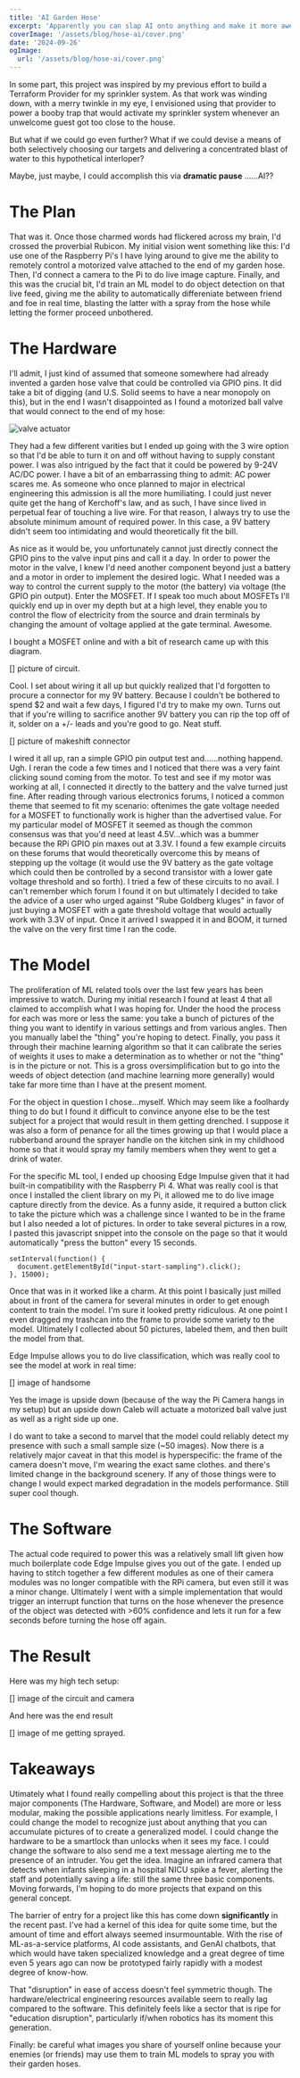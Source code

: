 ```yaml
---
title: 'AI Garden Hose'
excerpt: 'Apparently you can slap AI onto anything and make it more awesome'
coverImage: '/assets/blog/hose-ai/cover.png'
date: '2024-09-26'
ogImage:
  url: '/assets/blog/hose-ai/cover.png'
---
```


In some part, this project was inspired by my previous effort to build a Terraform Provider for my sprinkler system. As that work was winding down, with a merry twinkle in my eye, I envisioned using that provider to power a booby trap that would activate my sprinkler system whenever an unwelcome guest got too close to the house. 

But what if we could go even further? What if we could devise a means of both selectively choosing our targets and delivering a concentrated blast of water to this hypothetical interloper? 

Maybe, just maybe, I could accomplish this via **dramatic pause** ......AI??

# The Plan
That was it. Once those charmed words had flickered across my brain, I'd crossed the proverbial Rubicon. My initial vision went something like this: I'd use one of the Raspberry Pi's I have lying around to give me the ability to remotely control a motorized valve attached to the end of my garden hose. Then, I'd connect a camera to the Pi to do live image capture. Finally, and this was the crucial bit, I'd train an ML model to do object detection on that live feed, giving me the ability to automatically differeniate between friend and foe in real time, blasting the latter with a spray from the hose while letting the former proceed unbothered. 

# The Hardware
I'll admit, I just kind of assumed that someone somewhere had already invented a garden hose valve that could be controlled via GPIO pins. It did take a bit of digging (and U.S. Solid seems to have a near monopoly on this), but in the end I wasn't disappointed as I found a motorized ball valve that would connect to the end of my hose:

![valve actuator](/assets/blog/hose-ai/valve.jpg)

They had a few different varities but I ended up going with the 3 wire option so that I'd be able to turn it on and off without having to supply constant power. I was also intrigued by the fact that it could be powered by 9-24V AC/DC power. I have a bit of an embarrassing thing to admit: AC power scares me. As someone who once planned to major in electrical engineering this admission is all the more humiliating. I could just never quite get the hang of Kerchoff's law, and as such, I have since lived in perpetual fear of touching a live wire. For that reason, I always try to use the absolute minimum amount of required power. In this case, a 9V battery didn't seem too intimidating and would theoretically fit the bill. 

As nice as it would be, you unfortunately cannot just directly connect the GPIO pins to the valve input pins and call it a day. In order to power the motor in the valve, I knew I'd need another component beyond just a battery and a motor in order to implement the desired logic. What I needed was a way to control the current supply to the motor (the battery) via voltage (the GPIO pin output). Enter the MOSFET. If I speak too much about MOSFETs I'll quickly end up in over my depth but at a high level, they enable you to control the flow of electricity from the source and drain terminals by changing the amount of voltage applied at the gate terminal. Awesome. 

I bought a MOSFET online and with a bit of research came up with this diagram. 

[] picture of circuit. 

Cool. I set about wiring it all up but quickly realized that I'd forgotten to procure a connector for my 9V battery. Because I couldn't be bothered to spend $2 and wait a few days, I figured I'd try to make my own. Turns out that if you're willing to sacrifice another 9V battery you can rip the top off of it, solder on a +/- leads and you're good to go. Neat stuff. 

[] picture of makeshift connector

I wired it all up, ran a simple GPIO pin output test and......nothing happend. Ugh. I reran the code a few times and I noticed that there was a very faint clicking sound coming from the motor. To test and see if my motor was working at all, I connected it directly to the battery and the valve turned just fine. After reading through various electronics forums, I noticed a common theme that seemed to fit my scenario: oftenimes the gate voltage needed for a MOSFET to functionally work is higher than the advertised value. For my particular model of MOSFET it seemed as though the common consensus was that you'd need at least 4.5V...which was a bummer because the RPi GPIO pin maxes out at 3.3V. I found a few example circuits on these forums that would theoretically overcome this by means of stepping up the voltage (it would use the 9V battery as the gate voltage which could then be controlled by a second transistor with a lower gate voltage threshold and so forth). I tried a few of these circuits to no avail. I can't remember which forum I found it on but ultimately I decided to take the advice of a user who urged against "Rube Goldberg kluges" in favor of just buying a MOSFET with a gate threshold voltage that would actually work with 3.3V of input. Once it arrived I swapped it in and BOOM, it turned the valve on the very first time I ran the code. 

# The Model
The proliferation of ML related tools over the last few years has been impressive to watch. During my initial research I found at least 4 that all claimed to accomplish what I was hoping for. Under the hood the process for each was more or less the same: you take a bunch of pictures of the thing you want to identify in various settings and from various angles. Then you manually label the "thing" you're hoping to detect. Finally, you pass it through their machine learning algorithm so that it can calibrate the series of weights it uses to make a determination as to whether or not the "thing" is in the picture or not. This is a gross oversimplification but to go into the weeds of object detection (and machine learning more generally) would take far more time than I have at the present moment. 

For the object in question I chose...myself. Which may seem like a foolhardy thing to do but I found it difficult to convince anyone else to be the test subject for a project that would result in them getting drenched. I suppose it was also a form of penance for all the times growing up that I would place a rubberband around the sprayer handle on the kitchen sink in my childhood home so that it would spray my family members when they went to get a drink of water. 

For the specific ML tool, I ended up choosing Edge Impulse given that it had built-in compatibility with the Raspberry Pi 4. What was really cool is that once I installed the client library on my Pi, it allowed me to do live image capture directly from the device. As a funny aside, it required a button click to take the picture which was a challenge since I wanted to be in the frame but I also needed a lot of pictures. In order to take several pictures in a row, I pasted this javascript snippet into the console on the page so that it would automatically "press the button" every 15 seconds.

```
setInterval(function() { 
  document.getElementById("input-start-sampling").click(); 
}, 15000);
```

Once that was in it worked like a charm. At this point I basically just milled about in front of the camera for several minutes in order to get enough content to train the model. I'm sure it looked pretty ridiculous. At one point I even dragged my trashcan into the frame to provide some variety to the model. Ultimately I collected about 50 pictures, labeled them, and then built the model from that. 

Edge Impulse allows you to do live classification, which was really cool to see the model at work in real time: 

[] image of handsome

Yes the image is upside down (because of the way the Pi Camera hangs in my setup) but an upside down Caleb will actuate a motorized ball valve just as well as a right side up one. 

I do want to take a second to marvel that the model could reliably detect my presence with such a small sample size (~50 images). Now there is a relatively major caveat in that this model is hyperspecific: the frame of the camera doesn't move, I'm wearing the exact same clothes. and there's limited change in the background scenery. If any of those things were to change I would expect marked degradation in the models performance. Still super cool though. 

# The Software
The actual code required to power this was a relatively small lift given how much boilerplate code Edge Impulse gives you out of the gate. I ended up having to stitch together a few different modules as one of their camera modules was no longer compatible with the RPi camera, but even still it was a minor change. Ultimately I went with a simple implementation that would trigger an interrupt function that turns on the hose whenever the presence of the object was detected with >60% confidence and lets it run for a few seconds before turning the hose off again. 

# The Result
Here was my high tech setup:

[] image of the circuit and camera

And here was the end result

[] image of me getting sprayed. 

# Takeaways
Utimately what I found really compelling about this project is that the three major components (The Hardware, Software, and Model) are more or less modular, making the possible applications nearly limitless. For example, I could change the model to recognize just about anything that you can accumulate pictures of to create a generalized model. I could change the hardware to be a smartlock than unlocks when it sees my face. I could change the software to also send me a text message alerting me to the presence of an intruder. You get the idea. Imagine an infrared camera that detects when infants sleeping in a hospital NICU spike a fever, alerting the staff and potentially saving a life: still the same three basic components. Moving forwards, I'm hoping to do more projects that expand on this general concept. 

The barrier of entry for a project like this has come down **significantly** in the recent past. I've had a kernel of this idea for quite some time, but the amount of time and effort always seemed insurmountable. With the rise of ML-as-a-service platforms, AI code assistants, and GenAI chatbots, that which would have taken specialized knowledge and a great degree of time even 5 years ago can now be prototyped fairly rapidly with a modest degree of know-how. 

That "disruption" in ease of access doesn't feel symmetric though. The hardware/electrical engineering resources available seem to really lag compared to the software. This definitely feels like a sector that is ripe for "education disruption", particularly if/when robotics has its moment this generation. 

Finally: be careful what images you share of yourself online because your enemies (or friends) may use them to train ML models to spray you with their garden hoses. 


